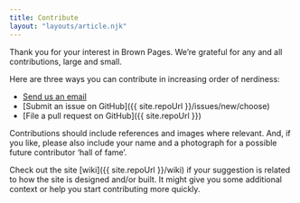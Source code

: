 ```yaml
---
title: Contribute
layout: "layouts/article.njk"
---
```


Thank you for your interest in Brown Pages. We’re grateful for any and all contributions, large and small.

Here are three ways you can contribute in increasing order of nerdiness:

- [Send us an email](mailto:drafter_preempt0f@icloud.com?subject=Suggestion%20for%20Brown%20Pages&body=Thanks%20for%20contributing%20to%20Brown%20Pages.%20Please%20replace%20this%20text%20with%20your%20suggestion.%20Include%20references%20and%20images%20where%20relevant.%0D%0A%0D%0AYou%20can%20find%20more%20guidance%20on%20our%20Contribute%20to%20Brown%20Pages%20page%2C%20here%3A%0D%0Ahttps%3A%2F%2Fbrownpages.org%2Fcontribute)
- [Submit an issue on GitHub]({{ site.repoUrl }}/issues/new/choose)
- [File a pull request on GitHub]({{ site.repoUrl }})

Contributions should include references and images where relevant. And, if you like, please also include your name and a photograph for a possible future contributor ‘hall of fame’.

Check out the site [wiki]({{ site.repoUrl }}/wiki) if your suggestion is related to how the site is designed and/or built. It might give you some additional context or help you start contributing more quickly.
